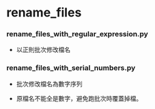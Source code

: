 # rename_files

### rename_files_with_regular_expression.py

- 以正則批次修改檔名

### rename_files_with_serial_numbers.py


- 批次修改檔名為數字序列

- 原檔名不能全是數字，避免跑批次時覆蓋掉檔。

